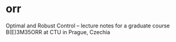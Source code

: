 # orr
Optimal and Robust Control – lecture notes for a graduate course B(E)3M35ORR at CTU in Prague, Czechia
